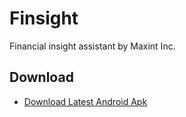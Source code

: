 # Finsight

Financial insight assistant by Maxint Inc.

## Download

- [Download Latest Android Apk](https://github.com/maxint-app/maxint/releases/latest/download/Finsight-android-all.apk)